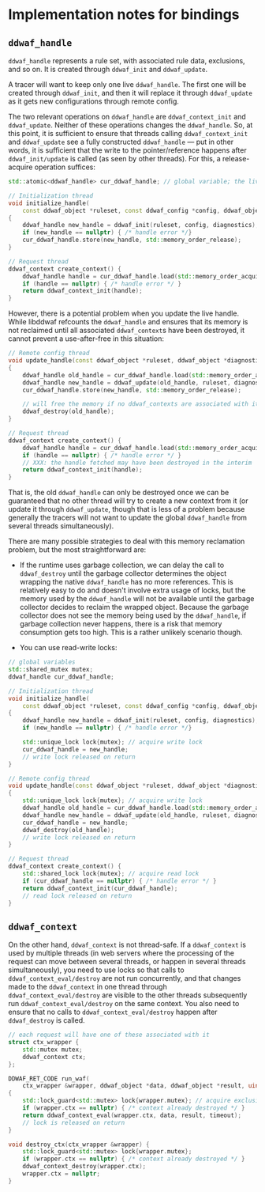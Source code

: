 # Implementation notes for bindings


## `ddwaf_handle`

`ddwaf_handle` represents a rule set, with associated rule data, exclusions,
and so on. It is created through `ddwaf_init` and `ddwaf_update`.

A tracer will want to keep only one live `ddwaf_handle`. The first one will be
created through `ddwaf_init`, and then it will replace it through
`ddwaf_update` as it gets new configurations through remote config.

The two relevant operations on `ddwaf_handle` are `ddwaf_context_init` and
`ddwaf_update`. Neither of these operations changes the `ddwaf_handle`. So, at
this point, it is sufficient to ensure that threads calling
`ddwaf_context_init` and `ddwaf_update` see a fully constructed `ddwaf_handle`
— put in other words, it is sufficient that the write to the pointer/reference
happens after `ddwaf_init/update` is called (as seen by other threads). For
this, a release-acquire operation suffices:

```c++
std::atomic<ddwaf_handle> cur_ddwaf_handle; // global variable; the live handle

// Initialization thread
void initialize_handle(
    const ddwaf_object *ruleset, const ddwaf_config *config, ddwaf_object *diagnostics)
{
    ddwaf_handle new_handle = ddwaf_init(ruleset, config, diagnostics);
    if (new_handle == nullptr) { /* handle error */}
    cur_ddwaf_handle.store(new_handle, std::memory_order_release);
}

// Request thread
ddwaf_context create_context() {
    ddwaf_handle handle = cur_ddwaf_handle.load(std::memory_order_acquire);
    if (handle == nullptr) { /* handle error */ }
    return ddwaf_context_init(handle);
}
```

However, there is a potential problem when you update the live handle. While
libddwaf refcounts the `ddwaf_handle` and ensures that its memory is not
reclaimed until all associated `ddwaf_context`s have been destroyed, it cannot
prevent a use-after-free in this situation:

```c++
// Remote config thread
void update_handle(const ddwaf_object *ruleset, ddwaf_object *diagnostics)
{
    ddwaf_handle old_handle = cur_ddwaf_handle.load(std::memory_order_acquire);
    ddwaf_handle new_handle = ddwaf_update(old_handle, ruleset, diagnostics);
    cur_ddwaf_handle.store(new_handle, std::memory_order_release);

    // will free the memory if no ddwaf_contexts are associated with it:
    ddwaf_destroy(old_handle);
}

// Request thread
ddwaf_context create_context() {
    ddwaf_handle handle = cur_ddwaf_handle.load(std::memory_order_acquire);
    if (handle == nullptr) { /* handle error */ }
    // XXX: the handle fetched may have been destroyed in the interim
    return ddwaf_context_init(handle);
}
```

That is, the old `ddwaf_handle` can only be destroyed once we can be guaranteed
that no other thread will try to create a new context from it (or update it
through `ddwaf_update`, though that is less of a problem because generally the
tracers will not want to update the global `ddwaf_handle` from several threads
simultaneously).

There are many possible strategies to deal with this memory reclamation
problem, but the most straightforward are:

* If the runtime uses garbage collection, we can delay the call to
  `ddwaf_destroy` until the garbage collector determines the object wrapping
  the native `ddwaf_handle` has no more references. This is relatively easy to
  do and doesn't involve extra usage of locks, but the memory used by the
  `ddwaf_handle` will not be available until the garbage collector decides
  to reclaim the wrapped object. Because the garbage collector does not see
  the memory being used by the `ddwaf_handle`, if garbage collection never
  happens, there is a risk that memory consumption gets too high. This is a
  rather unlikely scenario though.

* You can use read-write locks:

```c++
// global variables
std::shared_mutex mutex;
ddwaf_handle cur_ddwaf_handle;

// Initialization thread
void initialize_handle(
    const ddwaf_object *ruleset, const ddwaf_config *config, ddwaf_object *diagnostics)
{
    ddwaf_handle new_handle = ddwaf_init(ruleset, config, diagnostics);
    if (new_handle == nullptr) { /* handle error */}

    std::unique_lock lock{mutex}; // acquire write lock
    cur_ddwaf_handle = new_handle;
    // write lock released on return
}

// Remote config thread
void update_handle(const ddwaf_object *ruleset, ddwaf_object *diagnostics)
{
    std::unique_lock lock{mutex}; // acquire write lock
    ddwaf_handle old_handle = cur_ddwaf_handle.load(std::memory_order_acquire);
    ddwaf_handle new_handle = ddwaf_update(old_handle, ruleset, diagnostics);
    cur_ddwaf_handle = new_handle;
    ddwaf_destroy(old_handle);
    // write lock released on return
}

// Request thread
ddwaf_context create_context() {
    std::shared_lock lock{mutex}; // acquire read lock
    if (cur_ddwaf_handle == nullptr) { /* handle error */ }
    return ddwaf_context_init(cur_ddwaf_handle);
    // read lock released on return
}
```

## `ddwaf_context`

On the other hand, `ddwaf_context` is not thread-safe. If a `ddwaf_context` is
used by multiple threads (in web servers where the processing of the request
can move between several threads, or happen in several threads simultaneously),
you need to use locks so that calls to `ddwaf_context_eval/destroy` are not run
concurrently, and that changes made to the `ddwaf_context` in one thread through
`ddwaf_context_eval/destroy` are visible to the other threads subsequently run
`ddwaf_context_eval/destroy` on the same context. You also need to ensure that no calls
to `ddwaf_context_eval/destroy` happen after `ddwaf_destroy` is called.

```c++
// each request will have one of these associated with it
struct ctx_wrapper {
    std::mutex mutex;
    ddwaf_context ctx;
};

DDWAF_RET_CODE run_waf(
    ctx_wrapper &wrapper, ddwaf_object *data, ddwaf_object *result, uint64_t timeout)
{
    std::lock_guard<std::mutex> lock{wrapper.mutex}; // acquire exclusive lock
    if (wrapper.ctx == nullptr) { /* context already destroyed */ }
    return ddwaf_context_eval(wrapper.ctx, data, result, timeout);
    // lock is released on return
}

void destroy_ctx(ctx_wrapper &wrapper) {
    std::lock_guard<std::mutex> lock{wrapper.mutex};
    if (wrapper.ctx == nullptr) { /* context already destroyed */ }
    ddwaf_context_destroy(wrapper.ctx);
    wrapper.ctx = nullptr;
}
```
